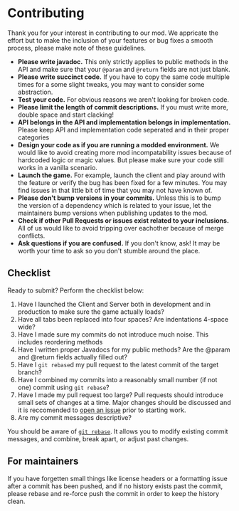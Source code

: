 Contributing
============

Thank you for your interest in contributing to our mod. We appricate the effort but to make the inclusion
of your features or bug fixes a smooth process, please make note of these guidelines.

* **Please write javadoc.** This only strictly applies to public methods in the API and make sure that your
`@param` and `@return` fields are not just blank.
* **Please write succinct code.** If you have to copy the same code multiple times for a some slight tweaks, 
you may want to consider some abstraction.
* **Test your code.** For obvious reasons we aren't looking for broken code.
* **Please limit the length of commit descriptions.** If you must write more, 
double space and start clacking!
* **API belongs in the API and implementation belongs in implementation.** Please keep API and implementation code seperated and
in their proper categories
* **Design your code as if you are running a modded environment.** We would like to avoid creating more mod incompatability issues
because of hardcoded logic or magic values. But please make sure your code still works in a vanilla scenario.
* **Launch the game.** For example, launch the client and play around with the feature or verify the bug has been fixed for a few minutes. 
You may find issues in that little bit of time that you may not have known of.
* **Please don't bump versions in your commits.** Unless this is to bump the version of a dependency which is related to your issue,
let the maintainers bump versions when publishing updates to the mod.
* **Check if other Pull Requests or issues exist related to your inclusions.** All of us would like to avoid tripping over eachother 
because of merge conflicts.
* **Ask questions if you are confused.** If you don't know, ask! It may be worth your time to ask so you don't stumble around the place.

Checklist
---------

Ready to submit? Perform the checklist below:

1. Have I launched the Client and Server both in development and in production to make sure the game actually loads?
2. Have all tabs been replaced into four spaces? Are indentations 4-space wide?
3. Have I made sure my commits do not introduce much noise. This includes reordering methods
4. Have I written proper Javadocs for my public methods? Are the @param and
   @return fields actually filled out?
5. Have I `git rebase`d my pull request to the latest commit of the target
   branch?
6. Have I combined my commits into a reasonably small number (if not one)
   commit using `git rebase`?
7. Have I made my pull request too large? Pull requests should introduce
   small sets of changes at a time. Major changes should be discussed and it is reccomended to 
   [open an issue](https://github.com/Gunpowder-MC/Gunpowder/issues/new/choose) prior to starting work.
8. Are my commit messages descriptive?

You should be aware of [`git rebase`](https://learn.github.com/p/rebasing.html).
It allows you to modify existing commit messages, and combine, break apart, or
adjust past changes.

For maintainers
---------------

If you have forgetten small things like license headers or a formatting issue after a commit has been pushed, and
if no history exists past the commit, please rebase and re-force push the commit in order to keep the history clean.
